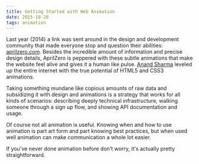```yaml
---
title: Getting Started with Web Animation
date: 2015-10-20
tags: animation
---
```


Last year (2014) a link was sent around in the design and development community that made everyone stop and question their abilities: <a href="http://aprilzero.com">aprilzero.com</a>. Besides the incredible amount of information and precise design details, AprilZero is peppered with these subtle animations that make the website feel alive and gives it a human like pulse. <a href="http://aprilzero.com">Anand Sharma</a> leveled up the entire internet with the true potential of HTML5 and CSS3 animations.

Taking something mundane like copious amounts of raw data and subsidizing it with design and animations is a strategy that works for all kinds of scenarios: describing deeply technical infrastructure, walking someone through a sign up flow, and showing API documentation and usage.

Of course not all animation is useful. Knowing when and how to use animation is part art form and part knowing best practices, but when used well animation can make communication a whole lot easier.

If you’ve never done animation before don’t worry, it's actually pretty straightforward.
